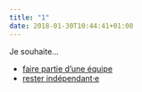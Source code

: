 ```yaml
---
title: "1"
date: 2018-01-30T10:44:41+01:00
---
```


Je souhaite…

- [faire partie d’une équipe](1/)
- [rester indépendant·e](2/)
